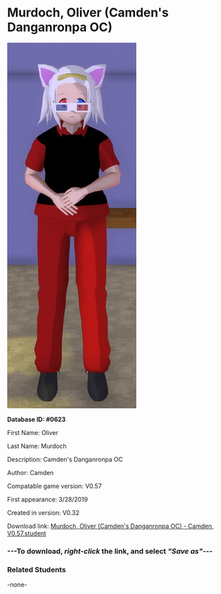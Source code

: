 # Murdoch, Oliver (Camden's Danganronpa OC)

<img src="../../Files/Images/Murdoch, Oliver (Camden's Danganronpa OC).png" title="Murdoch, Oliver (Camden's Danganronpa OC) - Camden, V0.57">

**Database ID: #0623**

First Name: Oliver

Last Name: Murdoch

Description: Camden's Danganronpa OC

Author: Camden

Compatable game version: V0.57

First appearance: 3/28/2019

Created in version: V0.32

Download link: <a href="https://raw.githubusercontent.com/Arbiter1223/Daigaku-Gurashi-Custom-Students/master/Files/Student%20Files/Murdoch%2C%20Oliver%20(Camden's%20Danganronpa%20OC)%20-%20Camden%2C%20V0.57.student">Murdoch, Oliver (Camden's Danganronpa OC) - Camden, V0.57.student</a>

### ---**To download, _right-click_ the link, and select _"Save as"_**---

### Related Students

-none-
